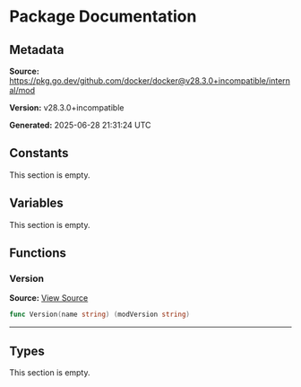 # Package Documentation

## Metadata

**Source:** https://pkg.go.dev/github.com/docker/docker@v28.3.0+incompatible/internal/mod

**Version:** v28.3.0+incompatible

**Generated:** 2025-06-28 21:31:24 UTC

## Constants

This section is empty.

## Variables

This section is empty.

## Functions

### Version

**Source:** [View Source](https://github.com/docker/docker/blob/v28.3.0/internal/mod/mod.go#L16)  

```go
func Version(name string) (modVersion string)
```

---

## Types

This section is empty.

